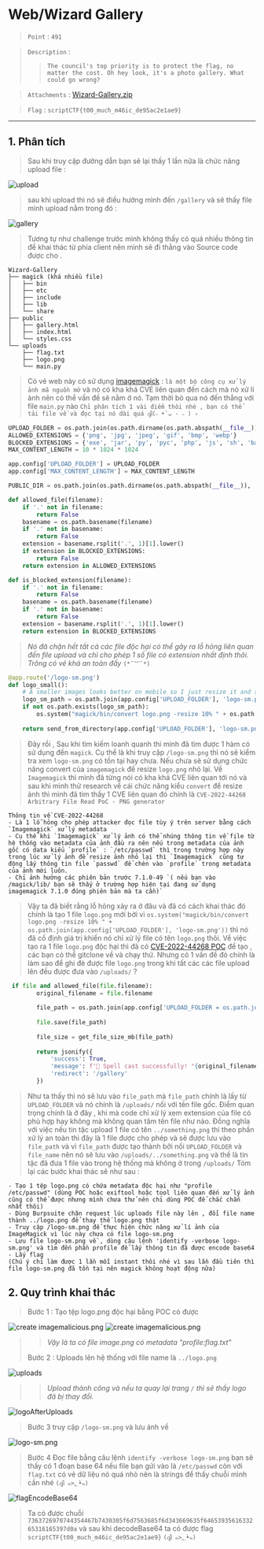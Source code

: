 # Web/Wizard Gallery

> `Point` : `491`

> `Description` :
> >```!
> >The council's top priority is to protect the flag, no matter the cost. Oh hey look, it's a photo gallery. What could go wrong?
> >```

> `Attachments` : [Wizard-Gallery.zip](https://drive.google.com/file/d/1HYTSLuvHtZEeWnWA60diSktY1jss6idt/view?usp=drive_link)

> `Flag` : `scriptCTF{t00_much_m46ic_de95ac2e1ae9}`
***

## 1. Phân tích

> Sau khi truy cập đường dẫn bạn sẽ lại thấy 1 lần nữa là chức năng upload file : 

![upload](https://github.com/QuangTruongTlu/WriteUp/blob/main/ScriptCTF-2025/ImageSource/Wizard_1.png?raw=true)

> sau khi upload thì nó sẽ điều hướng mình đến `/gallery` và sẽ thấy file mình upload nằm trong đó : 

![gallery](https://github.com/QuangTruongTlu/WriteUp/blob/main/ScriptCTF-2025/ImageSource/Wizard_2.png?raw=true)

> Tương tự như challenge trước mình không thấy có quá nhiều thông tin để khai thác từ phía client nên mình sẽ đi thẳng vào Source code được cho .
```
Wizard-Gallery
├── magick (khá nhiều file)
│   ├── bin
│   ├── etc
│   ├── include
│   ├── lib
│   └── share
├── public
│   ├── gallery.html
│   ├── index.html
│   └── styles.css
└── uploads
    ├── flag.txt
    ├── logo.png
    └── main.py
```
> Có vẻ web này có sử dụng [imagemagick](https://imagemagick.org/) : `là một bộ công cụ xử lý ảnh mã nguồn mở` và nó có kha khá CVE liên quan đến cách mà nó xử lí ảnh nên có thể vấn đề sẽ nằm ở nó.
> Tạm thời bỏ qua nó đến thẳng với file `main.py` nào ``Chỉ phân tích 1 vài điểm thôi nhé , bạn có thể tải file về và đọc tại nó dài quá ദ്ദി(˵ •̀ ᴗ - ˵ ) ✧``
```python
UPLOAD_FOLDER = os.path.join(os.path.dirname(os.path.abspath(__file__)), 'uploads')
ALLOWED_EXTENSIONS = {'png', 'jpg', 'jpeg', 'gif', 'bmp', 'webp'}
BLOCKED_EXTENSIONS = {'exe', 'jar', 'py', 'pyc', 'php', 'js', 'sh', 'bat', 'cmd', 'com', 'scr', 'vbs', 'pl', 'rb', 'go', 'rs', 'c', 'cpp', 'h'}
MAX_CONTENT_LENGTH = 10 * 1024 * 1024

app.config['UPLOAD_FOLDER'] = UPLOAD_FOLDER
app.config['MAX_CONTENT_LENGTH'] = MAX_CONTENT_LENGTH

PUBLIC_DIR = os.path.join(os.path.dirname(os.path.abspath(__file__)), 'public')

def allowed_file(filename):
    if '.' not in filename:
        return False
    basename = os.path.basename(filename)
    if '.' not in basename:
        return False
    extension = basename.rsplit('.', 1)[1].lower()
    if extension in BLOCKED_EXTENSIONS:
        return False
    return extension in ALLOWED_EXTENSIONS

def is_blocked_extension(filename):
    if '.' not in filename:
        return False
    basename = os.path.basename(filename)
    if '.' not in basename:
        return False
    extension = basename.rsplit('.', 1)[1].lower()
    return extension in BLOCKED_EXTENSIONS
```

> _Nó đã chặn hết tất cả các file độc hại có thể gây ra lỗ hỏng liên quan đến file upload và chỉ cho phép 1 số file có extension nhất định thôi. Trông có vẻ khá an toàn đấy_ ``(*¯︶¯*)``

```python
@app.route('/logo-sm.png')
def logo_small():
    # A smaller images looks better on mobile so I just resize it and serve that
    logo_sm_path = os.path.join(app.config['UPLOAD_FOLDER'], 'logo-sm.png')
    if not os.path.exists(logo_sm_path):
        os.system("magick/bin/convert logo.png -resize 10% " + os.path.join(app.config['UPLOAD_FOLDER'], 'logo-sm.png'))
    
    return send_from_directory(app.config['UPLOAD_FOLDER'], 'logo-sm.png')
```
> Đây rồi , Sau khi tìm kiếm loanh quanh thì mình đã tìm được 1 hàm có sử dụng đến `magick`. Cụ thể là khi truy cập `/logo-sm.png` thì nó sẽ kiểm tra xem `logo-sm.png` có tồn tại hay chưa. Nếu chưa sẽ sử dụng chức năng convert của `imagemagick` để resize `logo.png` nhỏ lại.
> Về `Imagemagick` thì mình đã từng nói có kha khá CVE liên quan tới nó và sau khi mình thử research về cái chức năng kiểu `convert` để resize ảnh thì mình đã tìm thấy 1 CVE liên quan đó chính là `CVE-2022-44268 Arbitrary File Read PoC - PNG generator`
```md!
Thông tin về CVE-2022-44268
- Là 1 lỗ hỏng cho phép attacker đọc file tùy ý trên server bằng cách `Imagemagick` xử lý metadata 
- Cụ thể khi `Imagemagick` xử lý ảnh có thể nhúng thông tin về file từ hệ thống vào metadata của ảnh đầu ra nên nếu trong metadata của ảnh gốc có data kiểu `profile` : `/etc/passwd` thì trong trường hợp này trong lúc xử lý ảnh để resize ảnh nhỏ lại thì `Imagemagick` cũng tự động lấy thông tin file `passwd` để chèn vào `profile` trong metadata của ảnh mới luôn.
- Chỉ ảnh hưởng các phiên bản trước 7.1.0-49 `( nếu bạn vào /magick/lib/ bạn sẽ thấy ở trường hợp hiện tại đang sử dụng imagemagick 7.1.0 đúng phiên bản mà ta cần)`
``` 
>
>Vậy ta đã biết rằng lỗ hỏng xảy ra ở đâu và đã có cách khai thác đó chính là tạo 1 file `logo.png` mới bởi vì `os.system("magick/bin/convert logo.png -resize 10% " + os.path.join(app.config['UPLOAD_FOLDER'], 'logo-sm.png'))` thì nó đã cố định giá trị khiến nó chỉ xử lý file có tên `logo.png` thôi.
>Về việc tạo ra 1 file `logo.png` độc hại thì đã có [CVE-2022-44268 POC](https://git.rotfl.io/v/CVE-2022-44268) để tạo , các bạn có thể gitclone về và chạy thử.
>Nhưng có 1 vấn đề đó chính là làm sao để ghi đè được file `logo.png` trong khi tất các các file upload lên đều được đưa vào `/uploads/` ?

```python
 if file and allowed_file(file.filename):
        original_filename = file.filename
        
        file_path = os.path.join(app.config['UPLOAD_FOLDER = os.path.join(os.path.dirname(os.path.abspath(__file__)), 'uploads')'], original_filename)
        
        file.save(file_path)
        
        file_size = get_file_size_mb(file_path)
        
        return jsonify({
            'success': True, 
            'message': f'🎉 Spell cast successfully! "{original_filename}" has been added to the gallery ({file_size} MB)',
            'redirect': '/gallery'
        })
```
> Như ta thấy thì nó sẽ lưu vào `file_path` mà `file_path` chính là lấy từ `UPLOAD_FOLDER` và nó chính là `/uploads/` nối với tên file gốc. Điểm quan trọng chính là ở đây , khi mà code chỉ xử lý xem extension của file có phù hợp hay không mà không quan tâm tên file như nào. 
> Đồng nghĩa với việc nếu tin tặc upload 1 file có tên `../something.png` thì theo phần xử lý an toàn thì đây là 1 file được cho phép và sẽ được lưu vào `file_path` và vì `file_path` được tạo thành bởi nối `UPLOAD_FOLDER` và `file_name` nên nó sẽ lưu vào `/uploads/../something.png` và thế là tin tặc đã đưa 1 file vào trong hệ thống mà không ở trong `/uploads/`
> Tóm lại các bước khai thác sẽ như sau :
```!
- Tạo 1 tệp logo.png có chứa metadata độc hại như "profile /etc/passwd" (dùng POC hoặc exiftool hoặc tool liên quan đến xử lý ảnh cũng có thể được nhưng mình chưa thử nên chỉ dùng POC để chắc chắn nhất thôi)
- Dùng Burpsuite chặn request lúc uploads file này lên , đổi file name thành ../logo.png để thay thế logo.png thật
- Truy cập /logo-sm.png để thực hiện chức năng xử lí ảnh của ImageMagick vì lúc này chưa có file logo-sm.png
- Lưu file logo-sm.png về , dùng câu lệnh 'identify -verbose logo-sm.png' và tìm đến phần profile để lấy thông tin đã được encode base64
- Lấy flag
(Chú ý chỉ làm được 1 lần mỗi instant thôi nhé vì sau lần đầu tiên thì file logo-sm.png đã tồn tại nên magick không hoạt động nữa)
```
## 2. Quy trình khai thác
> Bước 1 : Tạo tệp logo.png độc hại bằng POC có được

![create imagemalicious.png](https://github.com/QuangTruongTlu/WriteUp/blob/main/ScriptCTF-2025/ImageSource/Wizard_3.png?raw=true)
![create imagemalicious.png](https://github.com/QuangTruongTlu/WriteUp/blob/main/ScriptCTF-2025/ImageSource/Wizard_4.png?raw=true)

>>_Vậy là ta có file image.png có metadata "profile:flag.txt"_
>>
>Bước 2 : Uploads lên hệ thống với file name là `../logo.png`

![uploads](https://github.com/QuangTruongTlu/WriteUp/blob/main/ScriptCTF-2025/ImageSource/Wizard_5.png?raw=true)

>>_Upload thành công và nếu ta quay lại trang `/` thì sẽ thấy logo đã bị thay đổi._

![logoAfterUploads](https://github.com/QuangTruongTlu/WriteUp/blob/main/ScriptCTF-2025/ImageSource/Wizard_6.png?raw=true)

> Bước 3 truy cập `/logo-sm.png` và lưu ảnh về

![logo-sm.png](https://github.com/QuangTruongTlu/WriteUp/blob/main/ScriptCTF-2025/ImageSource/Wizard_7.png?raw=true)

> Bước 4 Đọc file bằng câu lệnh `identify -verbose logo-sm.png` bạn sẽ thấy có 1 đoạn base 64 nếu file bạn gửi vào là `/etc/passwd` còn với `flag.txt` có vẻ dữ liệu nó quá nhỏ nên là strings để thấy chuỗi mình cần nhé `(ദ്ദി ๑>؂•̀๑)`

![flagEncodeBase64](https://github.com/QuangTruongTlu/WriteUp/blob/main/ScriptCTF-2025/ImageSource/Wizard_8.png?raw=true)

> Ta có được chuỗi `7363726970744354467b7430305f6d7563685f6d343669635f6465393561633265316165397d0a` và sau khi decodeBase64 ta có được flag `scriptCTF{t00_much_m46ic_de95ac2e1ae9}` `(ദ്ദി ๑>؂•̀๑)`



